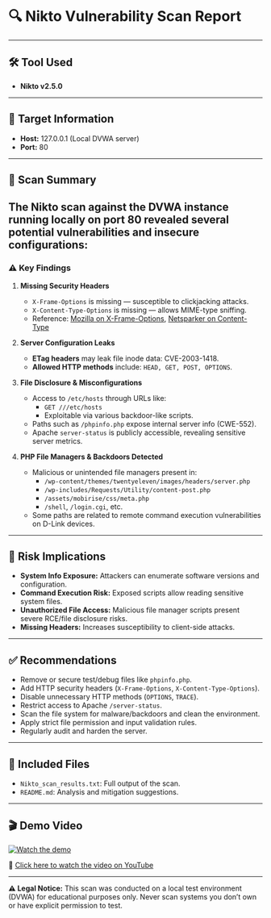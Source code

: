 # 🔍 Nikto Vulnerability Scan Report
---

## 🛠 Tool Used

- **Nikto v2.5.0**
---

## 🎯 Target Information

- **Host:** 127.0.0.1 (Local DVWA server)
- **Port:** 80
---

## 🧪 Scan Summary

The Nikto scan against the DVWA instance running locally on port 80 revealed several potential vulnerabilities and insecure configurations:
---

### ⚠️ Key Findings

1. **Missing Security Headers**
   - `X-Frame-Options` is missing — susceptible to clickjacking attacks.
   - `X-Content-Type-Options` is missing — allows MIME-type sniffing.
   - Reference: [Mozilla on X-Frame-Options](https://developer.mozilla.org/en-US/docs/Web/HTTP/Headers/X-Frame-Options), [Netsparker on Content-Type](https://www.netsparker.com/web-vulnerability-scanner/vulnerabilities/missing-content-type-header/)

2. **Server Configuration Leaks**
   - **ETag headers** may leak file inode data: CVE-2003-1418.
   - **Allowed HTTP methods** include: `HEAD, GET, POST, OPTIONS`.

3. **File Disclosure & Misconfigurations**
   - Access to `/etc/hosts` through URLs like:
     - `GET ///etc/hosts`
     - Exploitable via various backdoor-like scripts.
   - Paths such as `/phpinfo.php` expose internal server info (CWE-552).
   - Apache `server-status` is publicly accessible, revealing sensitive server metrics.

4. **PHP File Managers & Backdoors Detected**
   - Malicious or unintended file managers present in:
     - `/wp-content/themes/twentyeleven/images/headers/server.php`
     - `/wp-includes/Requests/Utility/content-post.php`
     - `/assets/mobirise/css/meta.php`
     - `/shell`, `/login.cgi`, etc.
   - Some paths are related to remote command execution vulnerabilities on D-Link devices.
---

## 📌 Risk Implications

- **System Info Exposure:** Attackers can enumerate software versions and configuration.
- **Command Execution Risk:** Exposed scripts allow reading sensitive system files.
- **Unauthorized File Access:** Malicious file manager scripts present severe RCE/file disclosure risks.
- **Missing Headers:** Increases susceptibility to client-side attacks.

---
## ✅ Recommendations

- Remove or secure test/debug files like `phpinfo.php`.
- Add HTTP security headers (`X-Frame-Options`, `X-Content-Type-Options`).
- Disable unnecessary HTTP methods (`OPTIONS`, `TRACE`).
- Restrict access to Apache `/server-status`.
- Scan the file system for malware/backdoors and clean the environment.
- Apply strict file permission and input validation rules.
- Regularly audit and harden the server.

---
## 📂 Included Files

- `Nikto_scan_results.txt`: Full output of the scan.
- `README.md`: Analysis and mitigation suggestions.

---
## 🎬 Demo Video

[![Watch the demo](https://img.youtube.com/vi/CZpXKjzhnyI/0.jpg)](https://youtu.be/CZpXKjzhnyI)

🔗 [Click here to watch the video on YouTube](https://youtu.be/CZpXKjzhnyI)

---
**⚠️ Legal Notice:** This scan was conducted on a local test environment (DVWA) for educational purposes only. Never scan systems you don’t own or have explicit permission to test.
